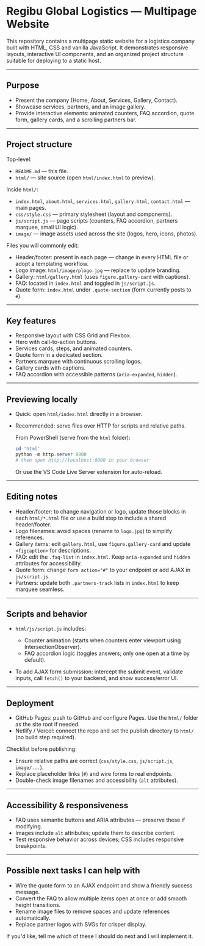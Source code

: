 # Regibu Global Logistics — Multipage Website

This repository contains a multipage static website for a logistics company built with HTML, CSS and vanilla JavaScript. It demonstrates responsive layouts, interactive UI components, and an organized project structure suitable for deploying to a static host.

---

## Purpose

- Present the company (Home, About, Services, Gallery, Contact).
- Showcase services, partners, and an image gallery.
- Provide interactive elements: animated counters, FAQ accordion, quote form, gallery cards, and a scrolling partners bar.

---

## Project structure

Top-level:

- `README.md` — this file.
- `html/` — site source (open `html/index.html` to preview).

Inside `html/`:

- `index.html`, `about.html`, `services.html`, `gallery.html`, `contact.html` — main pages.
- `css/style.css` — primary stylesheet (layout and components).
- `js/script.js` — page scripts (counters, FAQ accordion, partners marquee, small UI logic).
- `image/` — image assets used across the site (logos, hero, icons, photos).

Files you will commonly edit:

- Header/footer: present in each page — change in every HTML file or adopt a templating workflow.
- Logo image: `html/image/plogo.jpg` — replace to update branding.
- Gallery: `html/gallery.html` (uses `figure.gallery-card` with captions).
- FAQ: located in `index.html` and toggled in `js/script.js`.
- Quote form: `index.html` under `.quote-section` (form currently posts to `#`).

---

## Key features

- Responsive layout with CSS Grid and Flexbox.
- Hero with call-to-action buttons.
- Services cards, steps, and animated counters.
- Quote form in a dedicated section.
- Partners marquee with continuous scrolling logos.
- Gallery cards with captions.
- FAQ accordion with accessible patterns (`aria-expanded`, `hidden`).

---

## Previewing locally

- Quick: open `html/index.html` directly in a browser.
- Recommended: serve files over HTTP for scripts and relative paths.

   From PowerShell (serve from the `html` folder):

   ```powershell
   cd 'html'
   python -m http.server 8000
   # then open http://localhost:8000 in your browser
   ```

   Or use the VS Code Live Server extension for auto-reload.

---

## Editing notes

- Header/footer: to change navigation or logo, update those blocks in each `html/*.html` file or use a build step to include a shared header/footer.
- Logo filenames: avoid spaces (rename to `logo.jpg`) to simplify references.
- Gallery items: edit `gallery.html`, use `figure.gallery-card` and update `<figcaption>` for descriptions.
- FAQ: edit the `.faq-list` in `index.html`. Keep `aria-expanded` and `hidden` attributes for accessibility.
- Quote form: change `form action="#"` to your endpoint or add AJAX in `js/script.js`.
- Partners: update both `.partners-track` lists in `index.html` to keep marquee seamless.

---

## Scripts and behavior

- `html/js/script.js` includes:
   - Counter animation (starts when counters enter viewport using IntersectionObserver).
   - FAQ accordion logic (toggles answers; only one open at a time by default).

- To add AJAX form submission: intercept the submit event, validate inputs, call `fetch()` to your backend, and show success/error UI.

---

## Deployment

- GitHub Pages: push to GitHub and configure Pages. Use the `html/` folder as the site root if needed.
- Netlify / Vercel: connect the repo and set the publish directory to `html/` (no build step required).

Checklist before publishing:

- Ensure relative paths are correct (`css/style.css`, `js/script.js`, `image/...`).
- Replace placeholder links (`#`) and wire forms to real endpoints.
- Double-check image filenames and accessibility (`alt` attributes).

---

## Accessibility & responsiveness

- FAQ uses semantic buttons and ARIA attributes — preserve these if modifying.
- Images include `alt` attributes; update them to describe content.
- Test responsive behavior across devices; CSS includes responsive breakpoints.

---

## Possible next tasks I can help with

- Wire the quote form to an AJAX endpoint and show a friendly success message.
- Convert the FAQ to allow multiple items open at once or add smooth height transitions.
- Rename image files to remove spaces and update references automatically.
- Replace partner logos with SVGs for crisper display.

If you'd like, tell me which of these I should do next and I will implement it.
